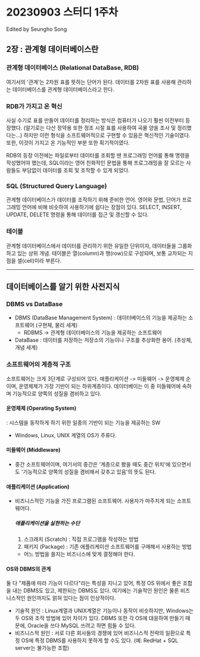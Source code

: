 # 20230903 스터디 1주차

Edited by Seungho Song

## 2장 : 관계형 데이터베이스란

### 관계형 데이터베이스 (Relational DataBase, RDB)

여기서의 '관계'는 2차원 표를 뜻하는 단어가 된다. 데이터를 2차원 표를 사용해 관리하는 데이터베이스를 관계형 데이터베이스라고 한다.

### RDB가 가지고 온 혁신

사실 수기로 표를 만들어 데이터를 정리하는 방식은 컴퓨터가 나오기 훨씬 이전부터 등장했다. (알기로는 다산 정약용 또한 정조 시절 표를 사용하여 곡물 양을 조사 및 정리했다는...) 하지만 이런 형식을 소프트웨어적으로 구현할 수 있음은 혁신적인 기술이였다.
또한, 이것이 가지고 온 기능적인 부분 또한 획기적이였다.

RDB의 등장 이전에는 파일로부터 데이터를 조회할 땐 프로그래밍 언어를 통해 명령을 작성했어야 했는데, SQL이라는 영어 친화적인 문법을 통해 프로그래밍을 잘 모르는 사람들도 부담없이 데이터를 조회 및 조작할 수 있게 되었다.

### SQL (Structured Query Language)

관계형 데이터베이스가 데이터를 조작하기 위해 준비한 언어. 영어와 문법, 단어가 프로그래밍 언어에 비해 비슷하여 사용하기에 쉽다는 장점이 있다. SELECT, INSERT, UPDATE, DELETE 명령을 통해 데이터를 접근 및 갱신할 수 있다.

### 테이블

관계형 데이터베이스에서 데이터를 관리하기 위한 유일한 단위이자, 데이터들을 그룹화하고 있는 상위 개념.
테이블은 열(column)과 행(row)으로 구성되며, 보통 교차되는 지점을 셀(cell)이라 부른다.

---

## 데이터베이스를 알기 위한 사전지식

### DBMS vs DataBase

- DBMS (DataBase Management System) : 데이터베이스의 기능을 제공하는 소프트웨어 (구현체, 물리 세계)
  - RDBMS -> 관계형 데이터베이스의 기능을 제공하는 소프트웨어
- DataBase : 데이터를 저장하는 저장소의 기능이나 구조를 추상화한 용어. (추상체, 개념 세계)

### 소프트웨어의 계층적 구조

소프트웨어는 크게 3단계로 구성되어 있다. 애플리케이션 -> 미들웨어 -> 운영체제 순이며, 운영체제가 가장 기반이 되는 하위계층이다.
데이터베이는 이 중 미들웨어에 속하며 기능적으로 양쪽의 성질을 겸비하고 있다.

#### 운영체제 (Operating System)

: 시스템을 동작하게 하기 위한 일종의 기반이 되는 기능을 제공하는 SW

- Windows, Linux, UNIX 계열의 OS가 주류다.

#### 미들웨어 (Middleware)

- 중간 소프트웨어이며, 여기서의 중간은 '계층으로 봤을 때도 중간 위치'에 있으면서도 '기능적으로 양쪽의 성질을 겸비해서 갖추고 있음'의 뜻도 된다.

#### 애플리케이션 (Application)

- 비즈니스적인 기능을 가진 프로그램된 소프트웨어. 사용자가 마주치게 되는 소프트웨어다.
  ##### 애플리케이션을 실현하는 수단
  1. 스크래치 (Scratch) : 직접 프로그램을 작성하는 방법
  2. 패키지 (Package) : 기존 애플리케이션 소프트웨어를 구매해서 사용하는 방법
  - 어느 방법을 쓸지는 비즈니스에 맞게 결정해야 한다.

#### OS와 DBMS의 관계

둘 다 "제품에 따라 기능이 다르다"라는 특성을 지니고 있어, 특정 OS 위에서 좋은 조합을 내는 DBMS도 있고, 제한되는 DBMS도 있다. 여기에는 기술적인 원인은 물론 비즈니스적인 원인까지도 얽혀 있다는 점이 인상적이다.

- 기술적 원인 : Linux계열과 UNIX계열은 기능이나 동작이 비슷하지만, Windows는 두 OS와 조작 방법에 있어 차이가 있다. DBMS 또한 각 OS에 대응하여 만들기 때문에, Oracle을 쓰다 MySQL 쓰려고 하면 힘들 수 있다.
- 비즈니스적 원인 : 서로 다른 회사들의 경쟁에 있어 비즈니스적 전략의 일환으로 특정 OS에 특정 DBMS를 사용하지 못하게 할 수도 있다. (예: RedHat + SQL server는 불가능한 조합)
